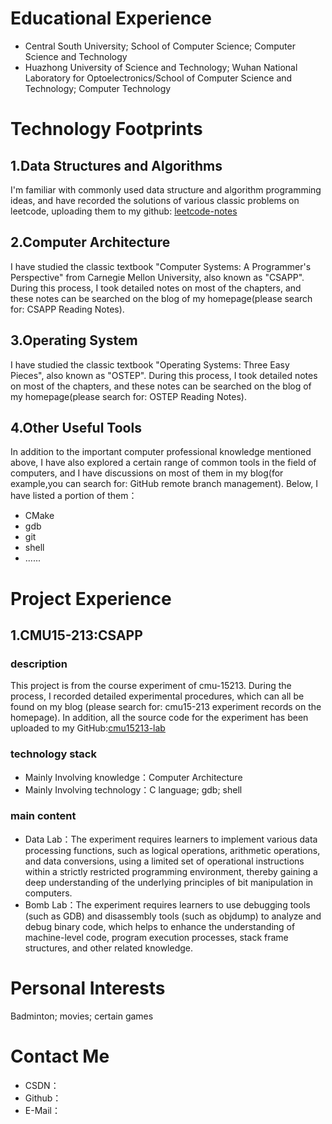 # Educational Experience
* Central South University; School of Computer Science; Computer Science and Technology
* Huazhong University of Science and Technology; Wuhan National Laboratory for Optoelectronics/School of Computer Science and Technology; Computer Technology 
# Technology Footprints
## 1.Data Structures and Algorithms
I'm familiar with commonly used data structure and algorithm programming ideas, and have recorded the solutions of various classic problems on leetcode, uploading them to my github: [leetcode-notes]()
## 2.Computer Architecture
I have studied the classic textbook "Computer Systems: A Programmer's Perspective" from Carnegie Mellon University, also known as "CSAPP". During this process, I took detailed notes on most of the chapters, and these notes can be searched on the blog of my homepage(please search for: CSAPP Reading Notes).
## 3.Operating System
I have studied the classic textbook "Operating Systems: Three Easy Pieces", also known as "OSTEP". During this process, I took detailed notes on most of the chapters, and these notes can be searched on the blog of my homepage(please search for: OSTEP Reading Notes).
## 4.Other Useful Tools
In addition to the important computer professional knowledge mentioned above, I have also explored a certain range of common tools in the field of computers, and I have discussions on most of them in my blog(for example,you can search for:  GitHub remote branch management). Below, I have listed a portion of them：
* CMake
* gdb
* git
* shell
* ......
# Project Experience
## 1.CMU15-213:CSAPP
### description
This project is from the course experiment of cmu-15213. During the process, I recorded detailed experimental procedures, which can all be found on my blog (please search for: cmu15-213 experiment records on the homepage). In addition, all the source code for the experiment has been uploaded to my GitHub:[cmu15213-lab]()
### technology stack
* Mainly Involving knowledge：Computer Architecture
* Mainly Involving technology：C language; gdb; shell
### main content
* Data Lab：The experiment requires learners to implement various data processing functions, such as logical operations, arithmetic operations, and data conversions, using a limited set of operational instructions within a strictly restricted programming environment, thereby gaining a deep understanding of the underlying principles of bit manipulation in computers.
* Bomb Lab：The experiment requires learners to use debugging tools (such as GDB) and disassembly tools (such as objdump) to analyze and debug binary code, which helps to enhance the understanding of machine-level code, program execution processes, stack frame structures, and other related knowledge.
# Personal Interests
Badminton; movies; certain games
# Contact Me
* CSDN：
* Github：
* E-Mail：